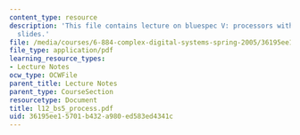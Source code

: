 ```yaml
---
content_type: resource
description: 'This file contains lecture on bluespec V: processors with the help of
  slides.'
file: /media/courses/6-884-complex-digital-systems-spring-2005/36195ee15701b432a980ed583ed4341c_l12_bs5_process.pdf
file_type: application/pdf
learning_resource_types:
- Lecture Notes
ocw_type: OCWFile
parent_title: Lecture Notes
parent_type: CourseSection
resourcetype: Document
title: l12_bs5_process.pdf
uid: 36195ee1-5701-b432-a980-ed583ed4341c
---
```

